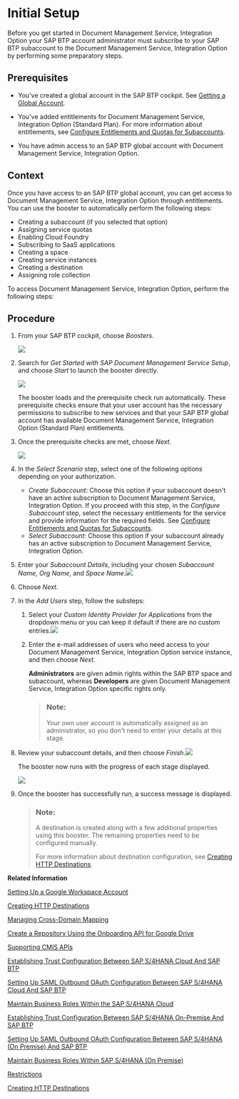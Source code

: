 <!-- loioef912847cbb24bf8904e6e81c7e79067 -->

# Initial Setup

Before you get started in Document Management Service, Integration Option your SAP BTP account administrator must subscribe to your SAP BTP subaccount to the Document Management Service, Integration Option by performing some preparatory steps.



<a name="loioef912847cbb24bf8904e6e81c7e79067__prereq_z1h_ndy_w1c"/>

## Prerequisites

-   You've created a global account in the SAP BTP cockpit. See [Getting a Global Account](https://help.sap.com/docs/btp/sap-business-technology-platform/getting-global-account?version=Cloud).

-   You've added entitlements for Document Management Service, Integration Option \(Standard Plan\). For more information about entitlements, see [Configure Entitlements and Quotas for Subaccounts](https://help.sap.com/viewer/65de2977205c403bbc107264b8eccf4b/Cloud/en-US/5ba357b4fa1e4de4b9fcc4ae771609da.html).

-   You have admin access to an SAP BTP global account with Document Management Service, Integration Option.



<a name="loioef912847cbb24bf8904e6e81c7e79067__context_irl_kdy_w1c"/>

## Context

Once you have access to an SAP BTP global account, you can get access to Document Management Service, Integration Option through entitlements. You can use the booster to automatically perform the following steps:

-   Creating a subaccount \(if you selected that option\)
-   Assigning service quotas
-   Enabling Cloud Foundry
-   Subscribing to SaaS applications
-   Creating a space
-   Creating service instances
-   Creating a destination
-   Assigning role collection

To access Document Management Service, Integration Option, perform the following steps:



## Procedure

1.  From your SAP BTP cockpit, choose *Boosters*.

    ![](images/Cockpit_Boosters_Selection_3b567fe.png)

2.  Search for *Get Started with SAP Document Management Service Setup*, and choose *Start* to launch the booster directly.

    ![](images/Booster_Setup_4812995.png)

    The booster loads and the prerequisite check run automatically. These prerequisite checks ensure that your user account has the necessary permissions to subscribe to new services and that your SAP BTP global account has available Document Management Service, Integration Option \(Standard Plan\) entitlements.

3.  Once the prerequisite checks are met, choose *Next*.

    ![](images/Check_PreReq_53f0463.png)

4.  In the *Select Scenario* step, select one of the following options depending on your authorization.

    -   *Create Subaccount*: Choose this option if your subaccount doesn't have an active subscription to Document Management Service, Integration Option. If you proceed with this step, in the *Configure Subaccount* step, select the necessary entitlements for the service and provide information for the required fields. See [Configure Entitlements and Quotas for Subaccounts](https://help.sap.com/docs/btp/sap-business-technology-platform/configure-entitlements-and-quotas-for-subaccounts?version=Cloud).
    -   *Select Subaccount*: Choose this option if your subaccount already has an active subscription to Document Management Service, Integration Option.

5.  Enter your *Subaccount Details*, including your chosen *Subaccount Name*, *Org Name*, and *Space Name*.![](images/Configure_Subaccount_04d6005.png)

6.  Choose *Next*.

7.  In the *Add Users* step, follow the substeps:

    1.  Select your *Custom Identity Provider for Applications* from the dropdown menu or you can keep it default if there are no custom entries.![](images/Add_Users_abea8a8.png)

    2.  Enter the e-mail addresses of users who need access to your Document Management Service, Integration Option service instance, and then choose *Next*.

        **Administrators** are given admin rights within the SAP BTP space and subaccount, whereas **Developers** are given Document Management Service, Integration Option specific rights only.

        > ### Note:  
        > Your own user account is automatically assigned as an administrator, so you don't need to enter your details at this stage.


8.  Review your subaccount details, and then choose *Finish*.![](images/Review_Subaccount_5a88e66.png)

    The booster now runs with the progress of each stage displayed.

    ![](images/Progress_3657bb8.png)

9.  Once the booster has successfully run, a success message is displayed.

    > ### Note:  
    > A destination is created along with a few additional properties using this booster. The remaining properties need to be configured manually.
    > 
    > For more information about destination configuration, see [Creating HTTP Destinations](creating-http-destinations-2b04ac7.md).


**Related Information**  


[Setting Up a Google Workspace Account](setting-up-a-google-workspace-account-9670f69.md "Create your Google Workspace Account to connect to Document Management Service, Integration Option.")

[Creating HTTP Destinations](creating-http-destinations-2b04ac7.md "Create destinations in your SAP BTP subaccount to connect Google Drive with Document Management Service, Integration Option.")

[Managing Cross-Domain Mapping](managing-cross-domain-mapping-96d2d97.md "Manage cross-domain mapping if your domain is different from the Google Workspace domain.")

[Create a Repository Using the Onboarding API for Google Drive](create-a-repository-using-the-onboarding-api-for-google-drive-90faa8c.md "Create your repository to Document Management Service, Integration Option as it's required for establishing a connection with Google Drive.")

[Supporting CMIS APIs](supporting-cmis-apis-4288da6.md "Following is a list of all supported CMIS (Content Management Interoperability Services) REST APIs.")

[Establishing Trust Configuration Between SAP S/4HANA Cloud And SAP BTP](establishing-trust-configuration-between-sap-s-4hana-cloud-and-sap-btp-66f91a9.md "To establish SAML trust to the identity providers generated in the SAP S/4HANA Cloud, import the SAML identity provider metadata to the Cloud Foundry account.")

[Setting Up SAML Outbound OAuth Configuration Between SAP S/4HANA Cloud And SAP BTP](setting-up-saml-outbound-oauth-configuration-between-sap-s-4hana-cloud-and-sap-btp-26f9c07.md "Configure SAML Outbound OAuth configuration between SAP S/4HANA Cloud and SAP BTP.")

[Maintain Business Roles Within the SAP S/4HANA Cloud](maintain-business-roles-within-the-sap-s-4hana-cloud-091973b.md "Create and maintain business roles based on the selected business catalogs.")

[Establishing Trust Configuration Between SAP S/4HANA On-Premise And SAP BTP](establishing-trust-configuration-between-sap-s-4hana-on-premise-and-sap-btp-f64dcdb.md "To establish SAML trust to the identity providers generated in the SAP S/4HANA On-Premise, import the SAML identity provider metadata to the SAP BTP account.")

[Setting Up SAML Outbound OAuth Configuration Between SAP S/4HANA \(On Premise\) And SAP BTP](setting-up-saml-outbound-oauth-configuration-between-sap-s-4hana-on-premise-and-sap-btp-699a106.md "Configure SAML Outbound OAuth configuration between SAP S/4HANA (on premise) and SAP BTP.")

[Maintain Business Roles Within SAP S/4HANA \(On Premise\)](maintain-business-roles-within-sap-s-4hana-on-premise-d1999cf.md "You can define authorizations for your custom business roles in SAP S/4HANA (On Premise).")

[Restrictions](restrictions-ed62ee4.md "The following is a list of various restrictions provided by Google Drive APIs to support Google Workspace Integration.")

[Creating HTTP Destinations](creating-http-destinations-2b04ac7.md "Create destinations in your SAP BTP subaccount to connect Google Drive with Document Management Service, Integration Option.")


